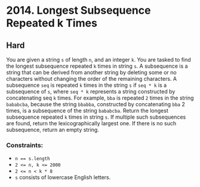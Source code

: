 # 2014. Longest Subsequence Repeated k Times

## Hard

You are given a string `s` of length `n`, and an integer `k`. You are tasked to find the longest subsequence repeated
`k` times in string `s`. A subsequence is a string that can be derived from another string by deleting some or no
characters without changing the order of the remaining characters. A subsequence `seq` is repeated `k` times in the
string `s` if `seq * k` is a subsequence of `s`, where `seq * k` represents a string constructed by concatenating seq
`k` times. For example, `bba` is repeated `2` times in the string `bababcba`, because the string `bbabba`, constructed
by concatenating `bba` 2 times, is a subsequence of the string `bababcba`. Return the longest subsequence repeated `k`
times in string `s`. If multiple such subsequences are found, return the lexicographically largest one. If there is no
such subsequence, return an empty string.

### Constraints:

- `n == s.length`
- `2 <= n, k <= 2000`
- `2 <= n < k * 8`
- `s` consists of lowercase English letters.
